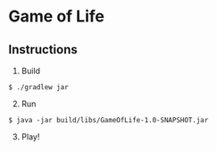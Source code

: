 # Game of Life
## Instructions

1. Build

```
$ ./gradlew jar
```

2. Run

```
$ java -jar build/libs/GameOfLife-1.0-SNAPSHOT.jar
```

3. Play!
